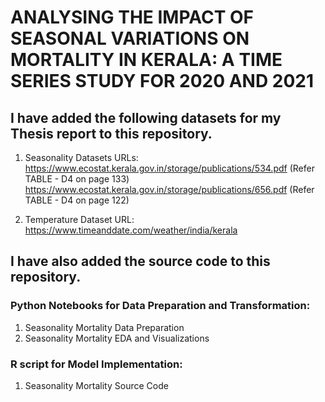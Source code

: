 # ANALYSING THE IMPACT OF SEASONAL VARIATIONS ON MORTALITY IN KERALA: A TIME SERIES STUDY FOR 2020 AND 2021

## I have added the following datasets for my Thesis report to this repository.
1. Seasonality Datasets URLs:
   https://www.ecostat.kerala.gov.in/storage/publications/534.pdf (Refer TABLE - D4 on page 133)
   https://www.ecostat.kerala.gov.in/storage/publications/656.pdf (Refer TABLE - D4 on page 122)
   
2. Temperature Dataset URL:
   https://www.timeanddate.com/weather/india/kerala
 
## I have also added the source code to this repository.
### Python Notebooks for Data Preparation and Transformation:
1. Seasonality Mortality Data Preparation
2. Seasonality Mortality EDA and Visualizations

### R script for Model Implementation:
1. Seasonality Mortality Source Code


